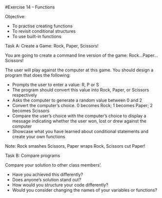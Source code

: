 #Exercise 14 – Functions

Objective:

* To practise creating functions
* To revisit conditional structures
* To use built-in functions

Task A: Create a Game: Rock, Paper, Scissors!

You are going to create a command line version of the game: Rock…Paper…Scissors!

The user will play against the computer at this game. You should design a program that does the following:

* Prompts the user to enter a value: R, P or S
* The program should convert this value into Rock, Paper, or Scissors respectively
* Asks the computer to generate a random value between 0 and 2
* Convert the computer’s choice. 0 becomes Rock; 1 becomes Paper; 2 becomes Scissors
* Compare the user’s choice with the computer’s choice to display a message indicating whether the user won, lost or drew against the computer
* Showcase what you have learned about conditional statements and create your own functions

Note:
Rock smashes Scissors, Paper wraps Rock, Scissors cut Paper!

Task B: Compare programs

Compare your solution to other class members’.

* Have you achieved this differently?
* Does anyone’s solution stand out?
* How would you structure your code differently?
* Would you consider changing the names of your variables or functions?